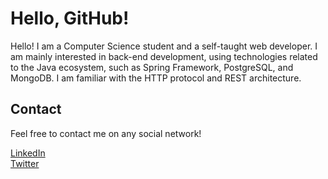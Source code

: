 # Hello, GitHub!
<p>Hello! I am a Computer Science student and a self-taught web developer. I am mainly interested in back-end development, using technologies related to the Java ecosystem, such as Spring Framework, PostgreSQL, and MongoDB. I am familiar with the HTTP protocol and REST architecture.</p>

## Contact
<p>Feel free to contact me on any social network!</p>

[LinkedIn](https://www.linkedin.com/in/breno-mchd/ "My LinkedIn profile")<br>
[Twitter](https://www.twitter.com/breno_mchd/ "My Twitter profile")
